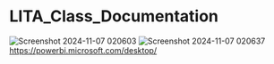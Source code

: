 # LITA_Class_Documentation

![Screenshot 2024-11-07 020603](https://github.com/user-attachments/assets/48669637-358a-4ef5-815b-ce700c330aef)
![Screenshot 2024-11-07 020637](https://github.com/user-attachments/assets/4be49a1b-19b8-44cd-a4fa-103b344f585a)
https://powerbi.microsoft.com/desktop/

